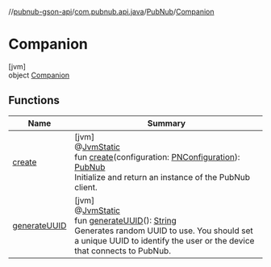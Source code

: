 //[pubnub-gson-api](../../../../index.md)/[com.pubnub.api.java](../../index.md)/[PubNub](../index.md)/[Companion](index.md)

# Companion

[jvm]\
object [Companion](index.md)

## Functions

| Name | Summary |
|---|---|
| [create](create.md) | [jvm]<br>@[JvmStatic](https://kotlinlang.org/api/core/kotlin-stdlib/kotlin.jvm/-jvm-static/index.html)<br>fun [create](create.md)(configuration: [PNConfiguration](../../../com.pubnub.api.java.v2/-p-n-configuration/index.md)): [PubNub](../index.md)<br>Initialize and return an instance of the PubNub client. |
| [generateUUID](generate-u-u-i-d.md) | [jvm]<br>@[JvmStatic](https://kotlinlang.org/api/core/kotlin-stdlib/kotlin.jvm/-jvm-static/index.html)<br>fun [generateUUID](generate-u-u-i-d.md)(): [String](https://kotlinlang.org/api/core/kotlin-stdlib/kotlin/-string/index.html)<br>Generates random UUID to use. You should set a unique UUID to identify the user or the device that connects to PubNub. |
